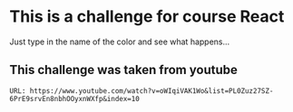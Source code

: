 # This is a challenge for course React

Just type in the name of the color and see what happens...

## This challenge was taken from youtube

`URL: https://www.youtube.com/watch?v=oWIqiVAK1Wo&list=PL0Zuz27SZ-6PrE9srvEn8nbhOOyxnWXfp&index=10`
